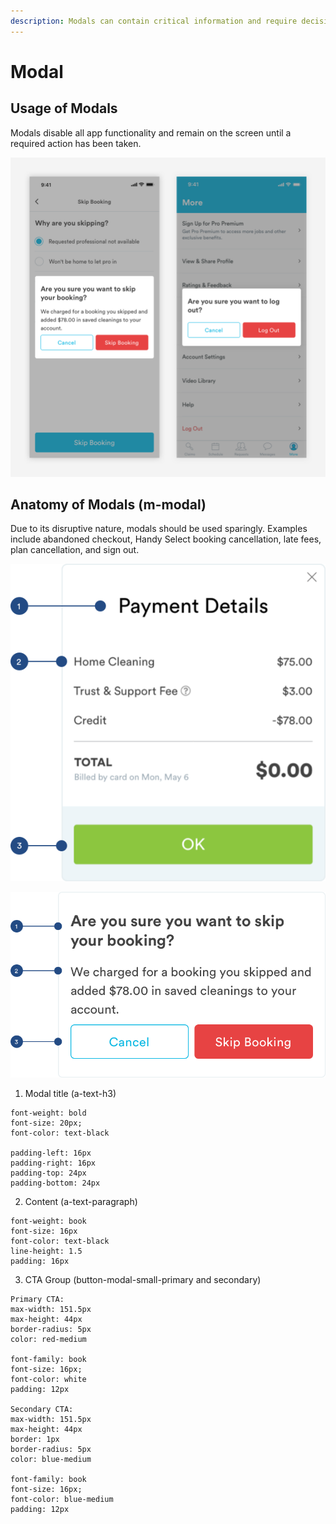 ```yaml
---
description: Modals can contain critical information and require decisions from the user.
---
```


# Modal

## Usage of Modals

Modals disable all app functionality and remain on the screen until a required action has been taken. 

![](../.gitbook/assets/modal-overview.png)

## Anatomy of Modals \(m-modal\)

Due to its disruptive nature, modals should be used sparingly. Examples include abandoned checkout,  Handy Select booking cancellation, late fees, plan cancellation, and sign out.

![](../.gitbook/assets/modal%20%281%29.png)

![](../.gitbook/assets/modal-detail.png)

1. Modal title \(a-text-h3\)

```text
font-weight: bold
font-size: 20px;
font-color: text-black

padding-left: 16px
padding-right: 16px
padding-top: 24px
padding-bottom: 24px
```

2. Content \(a-text-paragraph\)

```text
font-weight: book
font-size: 16px
font-color: text-black
line-height: 1.5
padding: 16px
```

3. CTA Group \(button-modal-small-primary and secondary\)

```text
Primary CTA:
max-width: 151.5px
max-height: 44px
border-radius: 5px
color: red-medium
​
font-family: book
font-size: 16px;
font-color: white
padding: 12px

Secondary CTA:
max-width: 151.5px
max-height: 44px
border: 1px
border-radius: 5px
color: blue-medium
​
font-family: book
font-size: 16px;
font-color: blue-medium
padding: 12px
```

